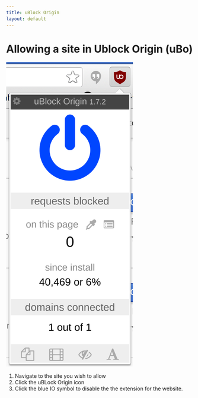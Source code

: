 ```yaml
---
title: uBlock Origin
layout: default
---
```


# Allowing a site in Ublock Origin (uBo)
![UBlockOrigin](./images/uBlockOrigin.png)

1. Navigate to the site you wish to allow
1. Click the uBLock Origin icon
1. Click the blue IO symbol to disable the the extension for the website.